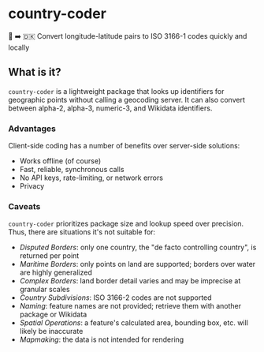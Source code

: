 # country-coder

📍 ➡️ 🇩🇰 Convert longitude-latitude pairs to ISO 3166-1 codes quickly and locally


## What is it?

`country-coder` is a lightweight package that looks up identifiers for geographic points without calling a geocoding server. It can also convert between alpha-2, alpha-3, numeric-3, and Wikidata identifiers.


### Advantages

Client-side coding has a number of benefits over server-side solutions:

- Works offline (of course)
- Fast, reliable, synchronous calls
- No API keys, rate-limiting, or network errors
- Privacy

### Caveats

`country-coder` prioritizes package size and lookup speed over precision. Thus, there are situations it's not suitable for:

- *Disputed Borders*: only one country, the "de facto controlling country", is returned per point
- *Maritime Borders*: only points on land are supported; borders over water are highly generalized
- *Complex Borders*: land border detail varies and may be imprecise at granular scales
- *Country Subdivisions*: ISO 3166-2 codes are not supported
- *Naming*: feature names are not provided; retrieve them with another package or Wikidata
- *Spatial Operations*: a feature's calculated area, bounding box, etc. will likely be inaccurate
- *Mapmaking*: the data is not intended for rendering
